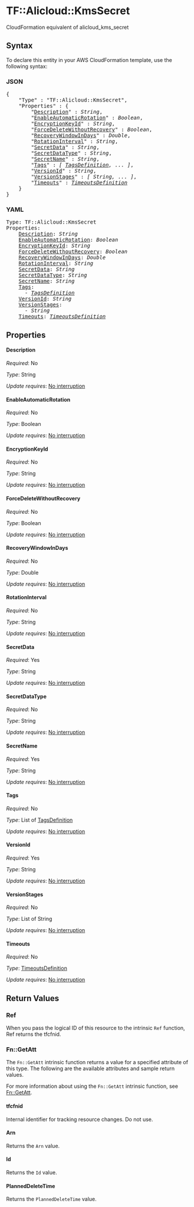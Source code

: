 # TF::Alicloud::KmsSecret

CloudFormation equivalent of alicloud_kms_secret

## Syntax

To declare this entity in your AWS CloudFormation template, use the following syntax:

### JSON

<pre>
{
    "Type" : "TF::Alicloud::KmsSecret",
    "Properties" : {
        "<a href="#description" title="Description">Description</a>" : <i>String</i>,
        "<a href="#enableautomaticrotation" title="EnableAutomaticRotation">EnableAutomaticRotation</a>" : <i>Boolean</i>,
        "<a href="#encryptionkeyid" title="EncryptionKeyId">EncryptionKeyId</a>" : <i>String</i>,
        "<a href="#forcedeletewithoutrecovery" title="ForceDeleteWithoutRecovery">ForceDeleteWithoutRecovery</a>" : <i>Boolean</i>,
        "<a href="#recoverywindowindays" title="RecoveryWindowInDays">RecoveryWindowInDays</a>" : <i>Double</i>,
        "<a href="#rotationinterval" title="RotationInterval">RotationInterval</a>" : <i>String</i>,
        "<a href="#secretdata" title="SecretData">SecretData</a>" : <i>String</i>,
        "<a href="#secretdatatype" title="SecretDataType">SecretDataType</a>" : <i>String</i>,
        "<a href="#secretname" title="SecretName">SecretName</a>" : <i>String</i>,
        "<a href="#tags" title="Tags">Tags</a>" : <i>[ <a href="tagsdefinition.md">TagsDefinition</a>, ... ]</i>,
        "<a href="#versionid" title="VersionId">VersionId</a>" : <i>String</i>,
        "<a href="#versionstages" title="VersionStages">VersionStages</a>" : <i>[ String, ... ]</i>,
        "<a href="#timeouts" title="Timeouts">Timeouts</a>" : <i><a href="timeoutsdefinition.md">TimeoutsDefinition</a></i>
    }
}
</pre>

### YAML

<pre>
Type: TF::Alicloud::KmsSecret
Properties:
    <a href="#description" title="Description">Description</a>: <i>String</i>
    <a href="#enableautomaticrotation" title="EnableAutomaticRotation">EnableAutomaticRotation</a>: <i>Boolean</i>
    <a href="#encryptionkeyid" title="EncryptionKeyId">EncryptionKeyId</a>: <i>String</i>
    <a href="#forcedeletewithoutrecovery" title="ForceDeleteWithoutRecovery">ForceDeleteWithoutRecovery</a>: <i>Boolean</i>
    <a href="#recoverywindowindays" title="RecoveryWindowInDays">RecoveryWindowInDays</a>: <i>Double</i>
    <a href="#rotationinterval" title="RotationInterval">RotationInterval</a>: <i>String</i>
    <a href="#secretdata" title="SecretData">SecretData</a>: <i>String</i>
    <a href="#secretdatatype" title="SecretDataType">SecretDataType</a>: <i>String</i>
    <a href="#secretname" title="SecretName">SecretName</a>: <i>String</i>
    <a href="#tags" title="Tags">Tags</a>: <i>
      - <a href="tagsdefinition.md">TagsDefinition</a></i>
    <a href="#versionid" title="VersionId">VersionId</a>: <i>String</i>
    <a href="#versionstages" title="VersionStages">VersionStages</a>: <i>
      - String</i>
    <a href="#timeouts" title="Timeouts">Timeouts</a>: <i><a href="timeoutsdefinition.md">TimeoutsDefinition</a></i>
</pre>

## Properties

#### Description

_Required_: No

_Type_: String

_Update requires_: [No interruption](https://docs.aws.amazon.com/AWSCloudFormation/latest/UserGuide/using-cfn-updating-stacks-update-behaviors.html#update-no-interrupt)

#### EnableAutomaticRotation

_Required_: No

_Type_: Boolean

_Update requires_: [No interruption](https://docs.aws.amazon.com/AWSCloudFormation/latest/UserGuide/using-cfn-updating-stacks-update-behaviors.html#update-no-interrupt)

#### EncryptionKeyId

_Required_: No

_Type_: String

_Update requires_: [No interruption](https://docs.aws.amazon.com/AWSCloudFormation/latest/UserGuide/using-cfn-updating-stacks-update-behaviors.html#update-no-interrupt)

#### ForceDeleteWithoutRecovery

_Required_: No

_Type_: Boolean

_Update requires_: [No interruption](https://docs.aws.amazon.com/AWSCloudFormation/latest/UserGuide/using-cfn-updating-stacks-update-behaviors.html#update-no-interrupt)

#### RecoveryWindowInDays

_Required_: No

_Type_: Double

_Update requires_: [No interruption](https://docs.aws.amazon.com/AWSCloudFormation/latest/UserGuide/using-cfn-updating-stacks-update-behaviors.html#update-no-interrupt)

#### RotationInterval

_Required_: No

_Type_: String

_Update requires_: [No interruption](https://docs.aws.amazon.com/AWSCloudFormation/latest/UserGuide/using-cfn-updating-stacks-update-behaviors.html#update-no-interrupt)

#### SecretData

_Required_: Yes

_Type_: String

_Update requires_: [No interruption](https://docs.aws.amazon.com/AWSCloudFormation/latest/UserGuide/using-cfn-updating-stacks-update-behaviors.html#update-no-interrupt)

#### SecretDataType

_Required_: No

_Type_: String

_Update requires_: [No interruption](https://docs.aws.amazon.com/AWSCloudFormation/latest/UserGuide/using-cfn-updating-stacks-update-behaviors.html#update-no-interrupt)

#### SecretName

_Required_: Yes

_Type_: String

_Update requires_: [No interruption](https://docs.aws.amazon.com/AWSCloudFormation/latest/UserGuide/using-cfn-updating-stacks-update-behaviors.html#update-no-interrupt)

#### Tags

_Required_: No

_Type_: List of <a href="tagsdefinition.md">TagsDefinition</a>

_Update requires_: [No interruption](https://docs.aws.amazon.com/AWSCloudFormation/latest/UserGuide/using-cfn-updating-stacks-update-behaviors.html#update-no-interrupt)

#### VersionId

_Required_: Yes

_Type_: String

_Update requires_: [No interruption](https://docs.aws.amazon.com/AWSCloudFormation/latest/UserGuide/using-cfn-updating-stacks-update-behaviors.html#update-no-interrupt)

#### VersionStages

_Required_: No

_Type_: List of String

_Update requires_: [No interruption](https://docs.aws.amazon.com/AWSCloudFormation/latest/UserGuide/using-cfn-updating-stacks-update-behaviors.html#update-no-interrupt)

#### Timeouts

_Required_: No

_Type_: <a href="timeoutsdefinition.md">TimeoutsDefinition</a>

_Update requires_: [No interruption](https://docs.aws.amazon.com/AWSCloudFormation/latest/UserGuide/using-cfn-updating-stacks-update-behaviors.html#update-no-interrupt)

## Return Values

### Ref

When you pass the logical ID of this resource to the intrinsic `Ref` function, Ref returns the tfcfnid.

### Fn::GetAtt

The `Fn::GetAtt` intrinsic function returns a value for a specified attribute of this type. The following are the available attributes and sample return values.

For more information about using the `Fn::GetAtt` intrinsic function, see [Fn::GetAtt](https://docs.aws.amazon.com/AWSCloudFormation/latest/UserGuide/intrinsic-function-reference-getatt.html).

#### tfcfnid

Internal identifier for tracking resource changes. Do not use.

#### Arn

Returns the <code>Arn</code> value.

#### Id

Returns the <code>Id</code> value.

#### PlannedDeleteTime

Returns the <code>PlannedDeleteTime</code> value.

